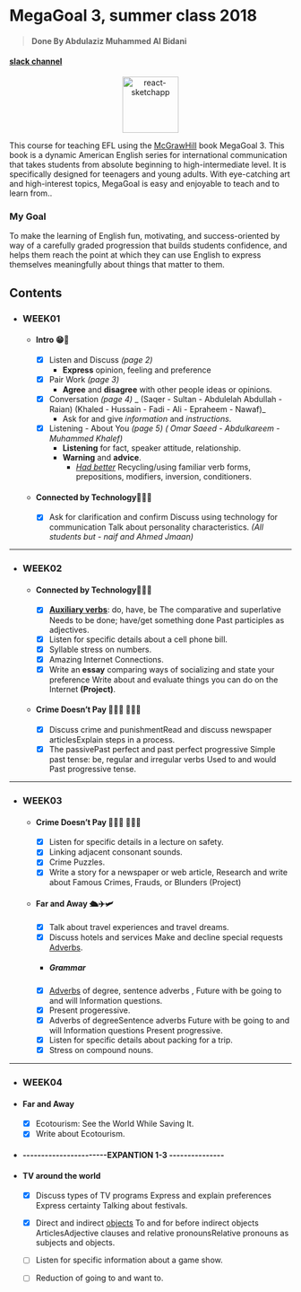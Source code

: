 # MegaGoal 3, summer class 2018
> #### Done By Abdulaziz Muhammed Al Bidani

#### [slack channel](https://schoolaqiq.slack.com/messages/DBE86C015/)

<div align="center">
  <img alt="react-sketchapp" src="http://ancosanvcc.com/wp/wp-content/uploads/2015/12/head-love-learning.png" style="max-height:163px; width:100; height: auto; max-width:100%" />
</div>


This course for teaching EFL using the [McGrawHill](https://www.mheducation.com/) book MegaGoal 3. This book is a dynamic American English series for international communication that takes students from absolute beginning to high-intermediate level. It is specifically designed for teenagers and young adults. With eye-catching art and high-interest topics, MegaGoal is easy and enjoyable to teach and to learn from..

### My Goal
To make the learning of English fun, motivating, and success-oriented by way of a carefully graded progression that builds students confidence, and helps them reach the point at which they can use English to express themselves meaningfully about things that matter to them.

## Contents
* ### WEEK01
  * #### Intro 😁🎉
    - [x] Listen and Discuss   _(page 2)_
      - **Express** opinion, feeling and preference
    - [x] Pair Work   _(page 3)_
      - **Agree** and **disagree** with other people ideas or opinions.
    - [x] Conversation   _(page 4)_ _ (Saqer - Sultan - Abdulelah Abdullah - Raian) (Khaled - Hussain - Fadi - Ali - Epraheem - Nawaf)_
      - Ask for and give *information* and *instructions*.
    * [x] Listening - About You   _(page 5)_ _( Omar Saeed - Abdulkareem - Muhammed Khalef)_
      - **Listening** for fact, speaker attitude, relationship.
      - **Warning** and **advice**.
        - [*Had better*](https://en.wikipedia.org/wiki/English_modal_verbs#ought) Recycling/using familiar verb forms, prepositions, modifiers, inversion, conditioners.
  * #### Connected by Technology👨🏻‍💻
    - [x] Ask for clarification and confirm Discuss using technology for communication Talk about personality characteristics.
    _(All students but - naif and Ahmed Jmaan)_
***
* ### WEEK02
  * #### Connected by Technology👨🏻‍💻
    - [x] [**Auxiliary verbs**](https://en.wikipedia.org/wiki/Auxiliary_verb): do, have, be The comparative and superlative Needs to be done; have/get something done Past participles as adjectives.
    - [x] Listen for specific details about a cell phone bill.
    - [x] Syllable stress on numbers.
    - [x] Amazing Internet Connections.
    - [x] Write an **essay** comparing ways of socializing and state your preference Write about and evaluate things you can do on the Internet **(Project)**.
  * #### Crime Doesn’t Pay 👨🏻‍✈️ 🕵🏻‍♂️
    - [x]  Discuss crime and punishmentRead and discuss newspaper articlesExplain steps in a process.
    - [x]  The passivePast perfect and past perfect progressive Simple past tense: be, regular and irregular verbs Used to and would Past progressive tense.
***
* ### WEEK03
  * #### Crime Doesn’t Pay 👨🏻‍✈️ 🕵🏻‍♂️
    - [x] Listen for specific details in a lecture on safety.
    - [x] Linking adjacent consonant sounds.
    - [x] Crime Puzzles.
    - [x] Write a story for a newspaper or web article, Research and write about Famous Crimes, Frauds, or Blunders (Project)

  * #### Far and Away 🛳✈️🛩
    - [x] Talk about travel experiences and travel dreams. 
    - [x] Discuss hotels and services Make and decline special requests [Adverbs](https://en.wikipedia.org/wiki/Adverb).
    * ##### _Grammar_
    - [x] [Adverbs](https://en.wikipedia.org/wiki/Adverb) of degree, sentence adverbs , Future with be going to and will lnformation questions.
    - [x] Present progeressive.
    - [x] Adverbs of degreeSentence adverbs Future with be going to and will Information questions Present progressive.
    - [x] Listen for specific details about packing for a trip.
    - [x] Stress on compound nouns.
 ***
 * ### WEEK04
  * #### Far and Away
    - [x] Ecotourism: See the World While Saving It.
    - [x] Write about Ecotourism.
  * #### -----------------------EXPANTION 1-3 ---------------
  * #### TV around the world
    - [x] Discuss types of TV programs Express and explain preferences Express certainty Talking about festivals.
    - [x] Direct and indirect [objects](https://en.wikipedia.org/wiki/Object_(grammar)) To and for before indirect objects ArticlesAdjective clauses and relative pronounsRelative pronouns as subjects and objects.
    -[ ] Listen for specific information about a game show.
    -[ ] Reduction of going to and want to.

